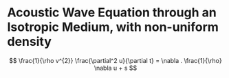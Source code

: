 # Acoustic Wave Equation through an Isotropic Medium, with non-uniform density

$$
\frac{1}{\rho v^{2}} \frac{\partial^2 u}{\partial t} = \nabla . \frac{1}{\rho} \nabla u + s
$$
